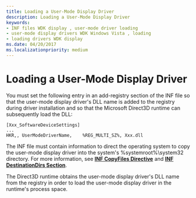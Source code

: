 ```yaml
---
title: Loading a User-Mode Display Driver
description: Loading a User-Mode Display Driver
keywords:
- INF files WDK display , user-mode driver loading
- user-mode display drivers WDK Windows Vista , loading
- loading drivers WDK display
ms.date: 04/20/2017
ms.localizationpriority: medium
---
```


# Loading a User-Mode Display Driver


You must set the following entry in an add-registry section of the INF file so that the user-mode display driver's DLL name is added to the registry during driver installation and so that the Microsoft Direct3D runtime can subsequently load the DLL:

```inf
[Xxx_SoftwareDeviceSettings]
...
HKR,, UserModeDriverName,    %REG_MULTI_SZ%, Xxx.dll
```

The INF file must contain information to direct the operating system to copy the user-mode display driver into the system's %systemroot%\\system32 directory. For more information, see [**INF CopyFiles Directive**](../install/inf-copyfiles-directive.md) and [**INF DestinationDirs Section**](../install/inf-destinationdirs-section.md).

The Direct3D runtime obtains the user-mode display driver's DLL name from the registry in order to load the user-mode display driver in the runtime's process space.

 

